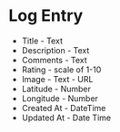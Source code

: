 # Log Entry

* Title - Text
* Description - Text
* Comments - Text
* Rating - scale of 1-10
* Image - Text - URL
* Latitude - Number
* Longitude - Number
* Created At - DateTime
* Updated At - Date Time
